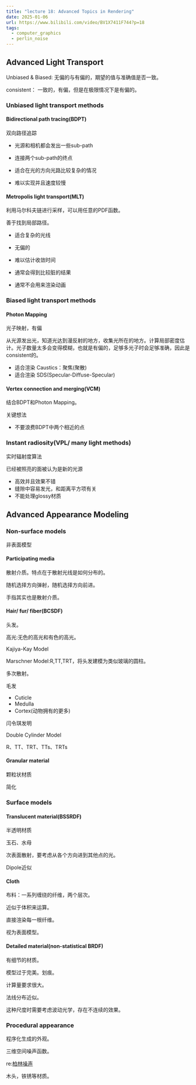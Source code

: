 ```yaml
---
title: "lecture 18: Advanced Topics in Rendering"
date: 2025-01-06
url: https://www.bilibili.com/video/BV1X7411F744?p=18
tags:
  - computer_graphics
  - perlin_noise
---
```


## Advanced Light Transport

Unbiased & Biased: 无偏的与有偏的，期望的值与准确值是否一致。

consistent： 一致的，有偏，但是在极限情况下是有偏的。

### Unbiased light transport methods

#### Bidirectional path tracing(BDPT)

双向路径追踪

- 光源和相机都会发出一些sub-path
- 连接两个sub-path的终点

- 适合在光的方向光路比较复杂的情况
- 难以实现并且速度较慢

#### Metropolis light transport(MLT)

利用马尔科夫链进行采样，可以用任意的PDF函数。

善于找到局部路径。

- 适合复杂的光线
- 无偏的

- 难以估计收敛时间
- 通常会得到比较脏的结果
- 通常不会用来渲染动画

### Biased light transport methods

#### Photon Mapping

光子映射，有偏

从光源发出光，知道光达到漫反射的地方，收集光所在的地方。计算局部密度估计。光子数量太多会变得模糊，也就是有偏的，足够多光子时会足够准确，因此是consistent的。

- 适合渲染 Caustics：聚焦(聚散)
- 适合渲染 SDS(Specular-Diffuse-Specular)

#### Vertex connection and merging(VCM)

结合BDPT和Photon Mapping。

关键想法

- 不要浪费BDPT中两个相近的点

### Instant radiosity(VPL/ many light methods)

实时辐射度算法

已经被照亮的面被认为是新的光源

- 高效并且效果不错
- 缝隙中容易发光，和距离平方项有关
- 不能处理glossy材质

## Advanced Appearance Modeling

### Non-surface models

非表面模型

#### Participating media

散射介质。特点在于散射光线是如何分布的。

随机选择方向弹射，随机选择方向前进。

手指其实也是散射介质。

#### Hair/ fur/ fiber(BCSDF)

头发。

高光:无色的高光和有色的高光。

Kajiya-Kay Model

Marschner Model:R,TT,TRT，将头发建模为类似玻璃的圆柱。

多次散射。

毛发

- Cuticle
- Medulla
- Cortex(动物拥有的更多)

闫令琪发明

Double Cylinder Model

R、TT、TRT、TTs、TRTs

#### Granular material

颗粒状材质

简化

### Surface models

#### Translucent material(BSSRDF)

半透明材质

玉石、水母

次表面散射，要考虑从各个方向进到其他点的光。

Dipole近似

#### Cloth

布料：一系列缠绕的纤维，两个层次。

近似于体积来运算。

直接渲染每一根纤维。

视为表面模型。

#### Detailed material(non-statistical BRDF)

有细节的材质。

模型过于完美。划痕。

计算量要求很大。

法线分布近似。

这种尺度时需要考虑波动光学，存在不连续的效果。

### Procedural appearance

程序化生成的外观。

三维空间噪声函数。

re:[柏林噪声](../perlin_noise.md)

木头，铁锈等材质。

